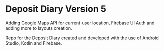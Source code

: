 # Deposit Diary Version 5

Adding Google Maps API for current user location, 
Firebase UI Auth and adding more 
to layouts creation.

Repo for the Deposit Diary created and developed with 
the use of Android Studio, Kotlin and Firebase. 

